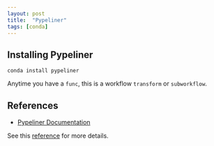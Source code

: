 ```yaml
---
layout: post
title:  "Pypeliner"
tags: [conda]
---
```


## Installing Pypeliner

~~~
conda install pypeliner
~~~

Anytime you have a `func`, this is a workflow `transform` or `subworkflow`.

## References

* [Pypeliner Documentation](http://pypeliner.readthedocs.io/)

See this [reference](http://conda.pydata.org/docs/install/tab-completion.html) for more details.
